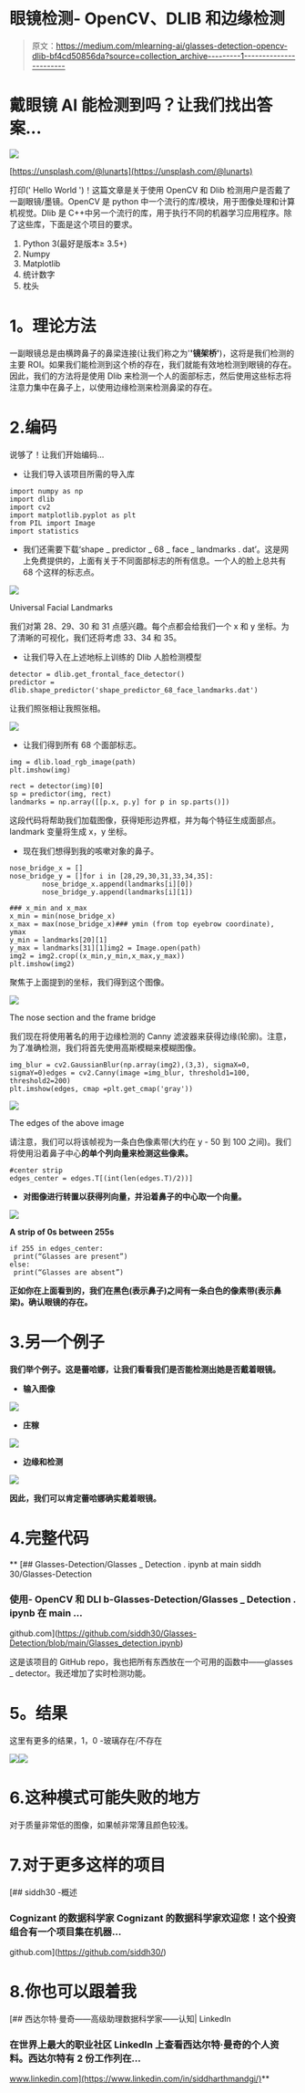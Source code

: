 # 眼镜检测- OpenCV、DLIB 和边缘检测

> 原文：<https://medium.com/mlearning-ai/glasses-detection-opencv-dlib-bf4cd50856da?source=collection_archive---------1----------------------->

# 戴眼镜 AI 能检测到吗？让我们找出答案...

![](img/d68345d9b8ef5d593b33af8ae4edf0b7.png)

[https://unsplash.com/@lunarts](https://unsplash.com/@lunarts)

打印(' Hello World ')！这篇文章是关于使用 OpenCV 和 Dlib 检测用户是否戴了一副眼镜/墨镜。OpenCV 是 python 中一个流行的库/模块，用于图像处理和计算机视觉。Dlib 是 C++中另一个流行的库，用于执行不同的机器学习应用程序。除了这些库，下面是这个项目的要求。

1.  Python 3(最好是版本≥ 3.5+)
2.  Numpy
3.  Matplotlib
4.  统计数字
5.  枕头

# **1。理论方法**

一副眼镜总是由横跨鼻子的鼻梁连接(让我们称之为'**'镜架桥'**)，这将是我们检测的主要 ROI。如果我们能检测到这个桥的存在，我们就能有效地检测到眼镜的存在。因此，我们的方法将是使用 Dlib 来检测一个人的面部标志，然后使用这些标志将注意力集中在鼻子上，以使用边缘检测来检测鼻梁的存在。

# 2.编码

说够了！让我们开始编码…

*   让我们导入该项目所需的导入库

```
import numpy as np
import dlib
import cv2
import matplotlib.pyplot as plt
from PIL import Image
import statistics
```

*   我们还需要下载‘shape _ predictor _ 68 _ face _ landmarks . dat’。这是网上免费提供的，上面有关于不同面部标志的所有信息。一个人的脸上总共有 68 个这样的标志点。

![](img/6528480756b8d0cea147c89eae13fceb.png)

Universal Facial Landmarks

我们对第 28、29、30 和 31 点感兴趣。每个点都会给我们一个 x 和 y 坐标。为了清晰的可视化，我们还将考虑 33、34 和 35。

*   让我们导入在上述地标上训练的 Dlib 人脸检测模型

```
detector = dlib.get_frontal_face_detector()
predictor = dlib.shape_predictor('shape_predictor_68_face_landmarks.dat')
```

让我们照张相让我照张相。

![](img/bd1eedacc1de51dcde7b3fefd5196f8b.png)

*   让我们得到所有 68 个面部标志。

```
img = dlib.load_rgb_image(path)
plt.imshow(img)

rect = detector(img)[0]
sp = predictor(img, rect)
landmarks = np.array([[p.x, p.y] for p in sp.parts()])
```

这段代码将帮助我们加载图像，获得矩形边界框，并为每个特征生成面部点。landmark 变量将生成 x，y 坐标。

*   现在我们想得到我的咳嗽对象的鼻子。

```
nose_bridge_x = []
nose_bridge_y = []for i in [28,29,30,31,33,34,35]:
        nose_bridge_x.append(landmarks[i][0])
        nose_bridge_y.append(landmarks[i][1])

### x_min and x_max
x_min = min(nose_bridge_x)
x_max = max(nose_bridge_x)### ymin (from top eyebrow coordinate),  ymax
y_min = landmarks[20][1]
y_max = landmarks[31][1]img2 = Image.open(path)
img2 = img2.crop((x_min,y_min,x_max,y_max))
plt.imshow(img2)
```

聚焦于上面提到的坐标，我们得到这个图像。

![](img/4821347adcd1bb66cef97f85ef7b23fb.png)

The nose section and the frame bridge

我们现在将使用著名的用于边缘检测的 Canny 滤波器来获得边缘(轮廓)。注意，为了准确检测，我们将首先使用高斯模糊来模糊图像。

```
img_blur = cv2.GaussianBlur(np.array(img2),(3,3), sigmaX=0, sigmaY=0)edges = cv2.Canny(image =img_blur, threshold1=100, threshold2=200)
plt.imshow(edges, cmap =plt.get_cmap('gray'))
```

![](img/b9b8c3f4087c4ff32693d28a9a4b4e57.png)

The edges of the above image

请注意，我们可以将该帧视为一条白色像素带(大约在 y - 50 到 100 之间)。我们将使用沿着鼻子中心**的单个列向量来检测这些像素。**

```
#center strip
edges_center = edges.T[(int(len(edges.T)/2))]
```

*   **对图像进行转置以获得列向量，并沿着鼻子的中心取一个向量。**

**![](img/7e86843dbe854d4c121ec358feb090d5.png)**

**A strip of 0s between 255s**

```
if 255 in edges_center:
 print(“Glasses are present”)
else:
 print(“Glasses are absent”)
```

**正如你在上面看到的，我们在黑色(表示鼻子)之间有一条白色的像素带(表示鼻梁)。确认眼镜的存在。**

# **3.另一个例子**

**我们举个例子。这是蕾哈娜，让我们看看我们是否能检测出她是否戴着眼镜。**

*   **输入图像**

**![](img/2c588c6f65a2f567a04bac3ade936655.png)**

*   **庄稼**

**![](img/6d9f7d4f9bbe0698b1296143112d0582.png)**

*   **边缘和检测**

**![](img/0b9f22c0193f05ec57dd2bbe49130ffe.png)**

**因此，我们可以肯定蕾哈娜确实戴着眼镜。**

# **4.完整代码**

**[](https://github.com/siddh30/Glasses-Detection/blob/main/Glasses_detection.ipynb) [## Glasses-Detection/Glasses _ Detection . ipynb at main siddh 30/Glasses-Detection

### 使用- OpenCV 和 DLI b-Glasses-Detection/Glasses _ Detection . ipynb 在 main …

github.com](https://github.com/siddh30/Glasses-Detection/blob/main/Glasses_detection.ipynb) 

这是该项目的 GitHub repo，我也把所有东西放在一个可用的函数中——glasses _ detector。我还增加了实时检测功能。

# **5。结果**

这里有更多的结果，1，0 -玻璃存在/不存在

![](img/559cf2aa05d6af2f033fd22ba38c43ab.png)![](img/76b64414c115608ad3bf0631b3e5b28a.png)

# 6.这种模式可能失败的地方

对于质量非常低的图像，如果帧非常薄且颜色较浅。

# 7.对于更多这样的项目

[](https://github.com/siddh30/) [## siddh30 -概述

### Cognizant 的数据科学家 Cognizant 的数据科学家欢迎您！这个投资组合有一个项目集在机器…

github.com](https://github.com/siddh30/) 

# 8.你也可以跟着我

[](https://www.linkedin.com/in/siddharthmandgi/) [## 西达尔特·曼奇——高级助理数据科学家——认知| LinkedIn

### 在世界上最大的职业社区 LinkedIn 上查看西达尔特·曼奇的个人资料。西达尔特有 2 份工作列在…

www.linkedin.com](https://www.linkedin.com/in/siddharthmandgi/)**